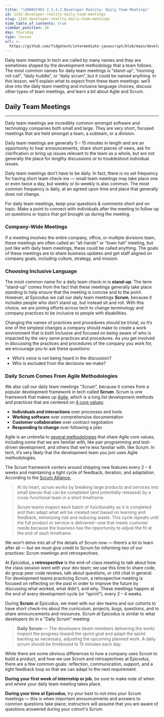 ```yaml
---
title: "\U0001F4D3 2.1.4.2 Developer Reality: Daily Team Meetings"
id: 2142-developer-reality-daily-team-meetings
slug: 2142-developer-reality-daily-team-meetings
hide_table_of_contents: true
sidebar_position: 28
day: thursday
type: lesson
url: >-
  https://github.com/fidgetech/intermediate-javascript/blob/main/developer_reality_daily_team_meetings.md
---
```


Daily team meetings in tech are called by many names and they are sometimes shaped by the development methodology that a team follows. The most common names for daily team meetings is “stand-up”, “morning roll call”, “daily huddle”, or “daily scrum”, but it could be named anything. In this lesson, we’ll explain what to expect from these team meetings: we’ll dive into the daily team meeting and inclusive language choices, discuss other types of team meetings, and learn a bit about Agile and Scrum.

## Daily Team Meetings
---

Daily team meetings are incredibly common amongst software and technology companies both small and large. They are very short, focused meetings that are held amongst a team, a subteam, or a division.

Daily team meetings are generally 5 – 15 minutes in length and are an opportunity to hear announcements, share short pieces of news, ask for clarification or bring up issues relevant to the team as a whole, but are not generally the place for lengthy discussions or to troubleshoot individual issues. 

Daily team meetings don’t have to be daily. In fact, there is no set frequency for having short team check-ins — small team meetings may take place one or even twice a day, but weekly or bi-weekly is also common. The most common frequency is daily, at an agreed upon time and place that generally does not change.

For daily team meetings, keep your questions & comments short and on topic. Make a point to connect with individuals after the meeting to follow up on questions or topics that got brought up during the meeting.

### Company-Wide Meetings

If a meeting involves the entire company, office, or multiple divisions team, these meetings are often called an “all-hands” or “town hall” meeting, but just like with daily team meetings, these could be called anything. The goals of these meetings are to share business updates and get staff aligned on company goals, including culture, strategy, and mission. 

### Choosing Inclusive Language

The most common name for a daily team check-in is **stand-up**. The term “stand-up” comes from the fact that these meetings generally take place standing to help ensure that the meeting is concise and to the point. However, at Epicodus we call our daily team meetings **Scrum**, because it includes people who don’t stand up, but instead sit and roll. With this choice, we are joining efforts across tech to change terminology and company practices to be inclusive to people with disabilities.

Changing the names of practices and procedures should be trivial, so it’s one of the simplest changes a company should make to create a work environment that is both inclusive and focused on being aware of who is impacted by the very same practices and procedures. 
As you get involved in discussing the practices and procedures of the company you work for, we encourage you to ask these questions: 

- Who’s voice is not being heard in the discussion? 
- Who is excluded from the decisions we make?

### Daily Scrum Comes From Agile Methodologies

We also call our daily team meetings "Scrum", because it comes from a popular development framework in tech called **Scrum**. Scrum is one framework that makes up [Agile](https://www.agilealliance.org/agile101/), which is a long list development methods and practices that are centered on [4 core values](https://www.agilealliance.org/agile101/the-agile-manifesto/):

- **Individuals and interactions** over processes and tools
- **Working software** over comprehensive documentation
- **Customer collaboration** over contract negotiation
- **Responding to change** over following a plan

Agile is an umbrella to [several methodologies](https://www.agilealliance.org/agile101/subway-map-to-agile-practices/) that share Agile core values, including some that we are familiar with, like pair programming and test-driven development, and others that we’re less familiar with, like Scrum. In tech, it’s very likely that the development team you join uses Agile methodologies. 

The Scrum framework centers around shipping new features every 2 – 4 weeks and maintaining a tight cycle of feedback, iteration, and adaptation. According to the [Scrum Alliance](https://www.scrumalliance.org/about-scrum),

> At its heart, scrum works by breaking large products and services into small pieces that can be completed (and potentially released) by a cross-functional team in a short timeframe. 
>
> Scrum teams inspect each batch of functionality as it is completed and then adapt what will be created next based on learning and feedback, minimizing risk and reducing waste. This cycle repeats until the full product or service is delivered—one that meets customer needs because the business has the opportunity to adjust the fit at the end of each timeframe.

We won’t delve into all of the details of Scrum now — there’s a lot to learn after all — but we must give credit to Scrum for informing two of our practices: Scrum meetings and retrospectives. 

At Epicodus, a **retrospective** is the end-of-class meeting to talk about how the class session went with your dev team; we use this time to share code, do group peer code reviews, talk about questions, or chit chat in general. For development teams practicing Scrum, a  retrospective meeting is focused on reflecting on the past in order to improve the future by discussing what worked, what didn't, and why. These meetings happen at the end of every development cycle (or “sprint”), every 2 – 4 weeks.

During **Scrum** at Epicodus, we meet with our dev teams and our cohorts to have short check-ins about the curriculum, projects, bugs, questions, and to share announcements and resources. Scrum at Epicodus is similar to what developers do in a "Daily Scrum" meeting:

> **Daily Scrum** — The developers (team members delivering the work) inspect the progress toward the sprint goal and adapt the sprint backlog as necessary, adjusting the upcoming planned work. A daily scrum should be timeboxed to 15 minutes each day. 

While there are some obvious differences to how a company uses Scrum to build a product, and how we use Scrum and retrospectives at Epicodus, there are a few common goals: reflection, communication, support, and a tight feedback loop so that we can adapt to the next requirement.

**During your first week of internship or job**, be sure to make note of when and where your daily team meeting takes place.

**During your time at Epicodus**, try your best to not miss your Scrum meetings — this is when important announcements and answers to common questions take place; instructors will assume that you are aware of questions answered during your cohort's Scrum.



